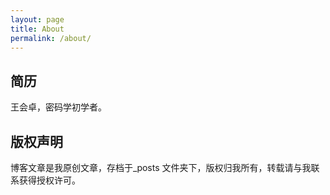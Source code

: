 ```yaml
---
layout: page
title: About
permalink: /about/
---
```


## 简历

王会卓，密码学初学者。

## 版权声明

博客文章是我原创文章，存档于_posts 文件夹下，版权归我所有，转载请与我联系获得授权许可。
